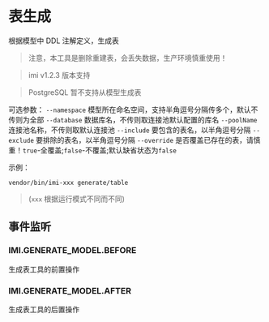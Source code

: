# 表生成

根据模型中 DDL 注解定义，生成表

> 注意，本工具是删除重建表，会丢失数据，生产环境慎重使用！

> imi v1.2.3 版本支持

> PostgreSQL 暂不支持从模型生成表

可选参数：
`--namespace` 模型所在命名空间，支持半角逗号分隔传多个，默认不传则为全部
`--database` 数据库名，不传则取连接池默认配置的库名
`--poolName` 连接池名称，不传则取默认连接池
`--include` 要包含的表名，以半角逗号分隔
`--exclude` 要排除的表名，以半角逗号分隔
`--override` 是否覆盖已存在的表，请慎重！`true`-全覆盖;`false`-不覆盖;默认缺省状态为`false`

示例：

```shell
vendor/bin/imi-xxx generate/table
```

> (`xxx` 根据运行模式不同而不同)

## 事件监听

### IMI.GENERATE_MODEL.BEFORE

生成表工具的前置操作

### IMI.GENERATE_MODEL.AFTER

生成表工具的后置操作
